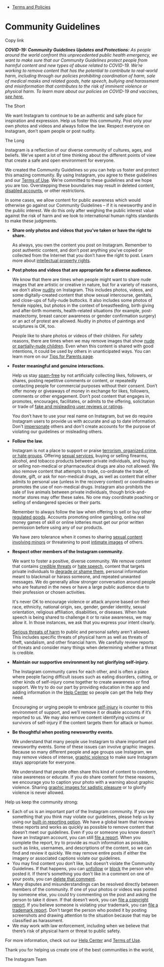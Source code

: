 *   [Terms and Policies](https://help.instagram.com/1417489251945243/?helpref=breadcrumb)

Community Guidelines
====================

Copy link

_**COVID-19: Community Guidelines Updates and Protections:** As people around the world confront this unprecedented public health emergency, we want to make sure that our Community Guidelines protect people from harmful content and new types of abuse related to COVID-19. We’re working to remove content that has the potential to contribute to real-world harm, including through our policies prohibiting coordination of harm, sale of medical masks and related goods, hate speech, bullying and harassment and misinformation that contributes to the risk of imminent violence or physical harm. To learn more about our policies on COVID-19 and vaccines, [see here.](https://help.instagram.com/697825587576762?helpref=faq_content)_

The Short

We want Instagram to continue to be an authentic and safe place for inspiration and expression. Help us foster this community. Post only your own photos and videos and always follow the law. Respect everyone on Instagram, don’t spam people or post nudity.

The Long

Instagram is a reflection of our diverse community of cultures, ages, and beliefs. We’ve spent a lot of time thinking about the different points of view that create a safe and open environment for everyone.

We created the Community Guidelines so you can help us foster and protect this amazing community. By using Instagram, you agree to these guidelines and our [Terms of Use](https://www.instagram.com/legal/terms). We’re committed to these guidelines and we hope you are too. Overstepping these boundaries may result in deleted content, [disabled accounts](https://help.instagram.com/366993040048856?helpref=faq_content), or other restrictions.

In some cases, we allow content for public awareness which would otherwise go against our Community Guidelines – if it is newsworthy and in the public interest. We do this only after weighing the public interest value against the risk of harm and we look to international human rights standards to make these judgments.

*   **Share only photos and videos that you’ve taken or have the right to share.**
    
    As always, you own the content you post on Instagram. Remember to post authentic content, and don’t post anything you’ve copied or collected from the Internet that you don’t have the right to post. Learn more about [intellectual property rights](https://help.instagram.com/126382350847838?helpref=faq_content).
    
*   **Post photos and videos that are appropriate for a diverse audience.**
    
    We know that there are times when people might want to share nude images that are artistic or creative in nature, but for a variety of reasons, we don’t allow [nudity](https://l.instagram.com/?u=https%3A%2F%2Fwww.facebook.com%2Fcommunitystandards%2Fadult_nudity_sexual_activity&e=AT16JjmkBGIhdr_8UCoax6ro49ca7XoP7EtwtytAmB7L_Jlb5SsAcFUA9qtp58uK94oCXuIgjxHDP01LNZ4cY5zqY-1HVS5YJT8yrt_5DiLJJvsUPS8Q1Lo8JTDxbRdYvRm1AIV_XbNeOd4UNdNo7zme4CIkEw95wy_GSw) on Instagram. This includes photos, videos, and some digitally-created content that show sexual intercourse, genitals, and close-ups of fully-nude buttocks. It also includes some photos of female nipples, but photos in the context of breastfeeding, birth giving and after-birth moments, health-related situations (for example, post-mastectomy, breast cancer awareness or gender confirmation surgery) or an act of protest are allowed. Nudity in photos of paintings and sculptures is OK, too.
    
    People like to share photos or videos of their children. For safety reasons, there are times when we may remove images that show [nude or partially-nude children](https://l.instagram.com/?u=https%3A%2F%2Fwww.facebook.com%2Fcommunitystandards%2Fchild_nudity_sexual_exploitation&e=AT16JjmkBGIhdr_8UCoax6ro49ca7XoP7EtwtytAmB7L_Jlb5SsAcFUA9qtp58uK94oCXuIgjxHDP01LNZ4cY5zqY-1HVS5YJT8yrt_5DiLJJvsUPS8Q1Lo8JTDxbRdYvRm1AIV_XbNeOd4UNdNo7zme4CIkEw95wy_GSw). Even when this content is shared with good intentions, it could be used by others in unanticipated ways. You can learn more on our [Tips for Parents page](https://help.instagram.com/154475974694511/?helpref=faq_content).
    
*   **Foster meaningful and genuine interactions.**
    
    Help us stay [spam-free](https://l.instagram.com/?u=https%3A%2F%2Fwww.facebook.com%2Fcommunitystandards%2Fspam&e=AT16JjmkBGIhdr_8UCoax6ro49ca7XoP7EtwtytAmB7L_Jlb5SsAcFUA9qtp58uK94oCXuIgjxHDP01LNZ4cY5zqY-1HVS5YJT8yrt_5DiLJJvsUPS8Q1Lo8JTDxbRdYvRm1AIV_XbNeOd4UNdNo7zme4CIkEw95wy_GSw) by not artificially collecting likes, followers, or shares, posting repetitive comments or content, or repeatedly contacting people for commercial purposes without their consent. Don’t offer money or giveaways of money in exchange for likes, followers, comments or other engagement. Don’t post content that engages in, promotes, encourages, facilitates, or admits to the offering, solicitation or trade of [fake and misleading user reviews or ratings](https://l.instagram.com/?u=https%3A%2F%2Fwww.facebook.com%2Fcommunitystandards%2Ffraud_deception&e=AT16JjmkBGIhdr_8UCoax6ro49ca7XoP7EtwtytAmB7L_Jlb5SsAcFUA9qtp58uK94oCXuIgjxHDP01LNZ4cY5zqY-1HVS5YJT8yrt_5DiLJJvsUPS8Q1Lo8JTDxbRdYvRm1AIV_XbNeOd4UNdNo7zme4CIkEw95wy_GSw).
    
    You don’t have to use your real name on Instagram, but we do require Instagram users to provide us with accurate and up to date information. Don't [impersonate](https://l.instagram.com/?u=https%3A%2F%2Fwww.facebook.com%2Fcommunitystandards%2Fmisrepresentation&e=AT16JjmkBGIhdr_8UCoax6ro49ca7XoP7EtwtytAmB7L_Jlb5SsAcFUA9qtp58uK94oCXuIgjxHDP01LNZ4cY5zqY-1HVS5YJT8yrt_5DiLJJvsUPS8Q1Lo8JTDxbRdYvRm1AIV_XbNeOd4UNdNo7zme4CIkEw95wy_GSw) others and don't create accounts for the purpose of violating our guidelines or misleading others.
    
*   **Follow the law.**
    
    Instagram is not a place to support or praise [terrorism, organized crime, or hate groups](https://l.instagram.com/?u=https%3A%2F%2Fwww.facebook.com%2Fcommunitystandards%2Fdangerous_individuals_organizations&e=AT16JjmkBGIhdr_8UCoax6ro49ca7XoP7EtwtytAmB7L_Jlb5SsAcFUA9qtp58uK94oCXuIgjxHDP01LNZ4cY5zqY-1HVS5YJT8yrt_5DiLJJvsUPS8Q1Lo8JTDxbRdYvRm1AIV_XbNeOd4UNdNo7zme4CIkEw95wy_GSw). Offering [sexual services](https://l.instagram.com/?u=https%3A%2F%2Fwww.facebook.com%2Fcommunitystandards%2Fsexual_solicitation&e=AT16JjmkBGIhdr_8UCoax6ro49ca7XoP7EtwtytAmB7L_Jlb5SsAcFUA9qtp58uK94oCXuIgjxHDP01LNZ4cY5zqY-1HVS5YJT8yrt_5DiLJJvsUPS8Q1Lo8JTDxbRdYvRm1AIV_XbNeOd4UNdNo7zme4CIkEw95wy_GSw), buying or selling firearms, alcohol, and tobacco products between private individuals, and buying or selling non-medical or pharmaceutical drugs are also not allowed. We also remove content that attempts to trade, co-ordinate the trade of, donate, gift, or ask for non-medical drugs, as well as content that either admits to personal use (unless in the recovery context) or coordinates or promotes the use of non-medical drugs. Instagram also prohibits the sale of live animals between private individuals, though brick-and-mortar stores may offer these sales. No one may coordinate poaching or selling of endangered species or their parts.
    
    Remember to always follow the law when offering to sell or buy other [regulated goods](https://l.instagram.com/?u=https%3A%2F%2Fwww.facebook.com%2Fcommunitystandards%2Fregulated_goods&e=AT16JjmkBGIhdr_8UCoax6ro49ca7XoP7EtwtytAmB7L_Jlb5SsAcFUA9qtp58uK94oCXuIgjxHDP01LNZ4cY5zqY-1HVS5YJT8yrt_5DiLJJvsUPS8Q1Lo8JTDxbRdYvRm1AIV_XbNeOd4UNdNo7zme4CIkEw95wy_GSw). Accounts promoting online gambling, online real money games of skill or online lotteries must get our prior written permission before using any of our products.
    
    We have zero tolerance when it comes to sharing [sexual content involving minors](https://l.instagram.com/?u=https%3A%2F%2Fwww.facebook.com%2Fcommunitystandards%2Fchild_nudity_sexual_exploitation&e=AT16JjmkBGIhdr_8UCoax6ro49ca7XoP7EtwtytAmB7L_Jlb5SsAcFUA9qtp58uK94oCXuIgjxHDP01LNZ4cY5zqY-1HVS5YJT8yrt_5DiLJJvsUPS8Q1Lo8JTDxbRdYvRm1AIV_XbNeOd4UNdNo7zme4CIkEw95wy_GSw) or threatening to post [intimate images](https://l.instagram.com/?u=https%3A%2F%2Fwww.facebook.com%2Fcommunitystandards%2Fsexual_exploitation_adults&e=AT16JjmkBGIhdr_8UCoax6ro49ca7XoP7EtwtytAmB7L_Jlb5SsAcFUA9qtp58uK94oCXuIgjxHDP01LNZ4cY5zqY-1HVS5YJT8yrt_5DiLJJvsUPS8Q1Lo8JTDxbRdYvRm1AIV_XbNeOd4UNdNo7zme4CIkEw95wy_GSw) of others.
    
*   **Respect other members of the Instagram community.**
    
    We want to foster a positive, diverse community. We remove content that contains [credible threats](https://l.instagram.com/?u=https%3A%2F%2Fwww.facebook.com%2Fcommunitystandards%2Fcredible_violence&e=AT16JjmkBGIhdr_8UCoax6ro49ca7XoP7EtwtytAmB7L_Jlb5SsAcFUA9qtp58uK94oCXuIgjxHDP01LNZ4cY5zqY-1HVS5YJT8yrt_5DiLJJvsUPS8Q1Lo8JTDxbRdYvRm1AIV_XbNeOd4UNdNo7zme4CIkEw95wy_GSw) or [hate speech](https://l.instagram.com/?u=https%3A%2F%2Fwww.facebook.com%2Fcommunitystandards%2Fhate_speech&e=AT16JjmkBGIhdr_8UCoax6ro49ca7XoP7EtwtytAmB7L_Jlb5SsAcFUA9qtp58uK94oCXuIgjxHDP01LNZ4cY5zqY-1HVS5YJT8yrt_5DiLJJvsUPS8Q1Lo8JTDxbRdYvRm1AIV_XbNeOd4UNdNo7zme4CIkEw95wy_GSw), content that targets private individuals to [degrade or shame them](https://l.instagram.com/?u=https%3A%2F%2Fwww.facebook.com%2Fcommunitystandards%2Fbullying&e=AT16JjmkBGIhdr_8UCoax6ro49ca7XoP7EtwtytAmB7L_Jlb5SsAcFUA9qtp58uK94oCXuIgjxHDP01LNZ4cY5zqY-1HVS5YJT8yrt_5DiLJJvsUPS8Q1Lo8JTDxbRdYvRm1AIV_XbNeOd4UNdNo7zme4CIkEw95wy_GSw), personal information meant to blackmail or harass someone, and repeated unwanted messages. We do generally allow stronger conversation around people who are featured in the news or have a large public audience due to their profession or chosen activities.
    
    It's never OK to encourage violence or attack anyone based on their race, ethnicity, national origin, sex, gender, gender identity, sexual orientation, religious affiliation, disabilities, or diseases. When hate speech is being shared to challenge it or to raise awareness, we may allow it. In those instances, we ask that you express your intent clearly.
    
    [Serious threats of harm](https://l.instagram.com/?u=https%3A%2F%2Fwww.facebook.com%2Fcommunitystandards%2Fcredible_violence&e=AT16JjmkBGIhdr_8UCoax6ro49ca7XoP7EtwtytAmB7L_Jlb5SsAcFUA9qtp58uK94oCXuIgjxHDP01LNZ4cY5zqY-1HVS5YJT8yrt_5DiLJJvsUPS8Q1Lo8JTDxbRdYvRm1AIV_XbNeOd4UNdNo7zme4CIkEw95wy_GSw) to public and personal safety aren't allowed. This includes specific threats of physical harm as well as threats of theft, vandalism, and other financial harm. We carefully review reports of threats and consider many things when determining whether a threat is credible.
    
*   **Maintain our supportive environment by not glorifying self-injury.**
    
    The Instagram community cares for each other, and is often a place where people facing difficult issues such as eating disorders, cutting, or other kinds of self-injury come together to create awareness or find support. We try to do our part by providing education in the app and adding information in the [Help Center](https://help.instagram.com/) so people can get the help they need.
    
    Encouraging or urging people to embrace [self-injury](https://l.instagram.com/?u=https%3A%2F%2Fwww.facebook.com%2Fcommunitystandards%2Fsuicide_self_injury_violence&e=AT16JjmkBGIhdr_8UCoax6ro49ca7XoP7EtwtytAmB7L_Jlb5SsAcFUA9qtp58uK94oCXuIgjxHDP01LNZ4cY5zqY-1HVS5YJT8yrt_5DiLJJvsUPS8Q1Lo8JTDxbRdYvRm1AIV_XbNeOd4UNdNo7zme4CIkEw95wy_GSw) is counter to this environment of support, and we’ll remove it or disable accounts if it’s reported to us. We may also remove content identifying victims or survivors of self-injury if the content targets them for attack or humor.
    
*   **Be thoughtful when posting newsworthy events.**
    
    We understand that many people use Instagram to share important and newsworthy events. Some of these issues can involve graphic images. Because so many different people and age groups use Instagram, we may remove videos of intense, [graphic violence](https://l.instagram.com/?u=https%3A%2F%2Fwww.facebook.com%2Fcommunitystandards%2Fgraphic_violence&e=AT16JjmkBGIhdr_8UCoax6ro49ca7XoP7EtwtytAmB7L_Jlb5SsAcFUA9qtp58uK94oCXuIgjxHDP01LNZ4cY5zqY-1HVS5YJT8yrt_5DiLJJvsUPS8Q1Lo8JTDxbRdYvRm1AIV_XbNeOd4UNdNo7zme4CIkEw95wy_GSw) to make sure Instagram stays appropriate for everyone.
    
    We understand that people often share this kind of content to condemn, raise awareness or educate. If you do share content for these reasons, we encourage you to caption your photo with a warning about graphic violence. Sharing [graphic images for sadistic pleasure](https://l.instagram.com/?u=https%3A%2F%2Fwww.facebook.com%2Fcommunitystandards%2Fcruel_insensitive&e=AT16JjmkBGIhdr_8UCoax6ro49ca7XoP7EtwtytAmB7L_Jlb5SsAcFUA9qtp58uK94oCXuIgjxHDP01LNZ4cY5zqY-1HVS5YJT8yrt_5DiLJJvsUPS8Q1Lo8JTDxbRdYvRm1AIV_XbNeOd4UNdNo7zme4CIkEw95wy_GSw) or to glorify violence is never allowed.
    

Help us keep the community strong:

*   Each of us is an important part of the Instagram community. If you see something that you think may violate our guidelines, please help us by using our [built-in reporting option](https://help.instagram.com/165828726894770?helpref=faq_content). We have a global team that reviews these reports and works as quickly as possible to remove content that doesn’t meet our guidelines. Even if you or someone you know doesn’t have an Instagram account, you can still [file a report](https://help.instagram.com/contact/383679321740945). When you complete the report, try to provide as much information as possible, such as links, usernames, and descriptions of the content, so we can find and review it quickly. We may remove entire posts if either the imagery or associated captions violate our guidelines.
*   You may find content you don’t like, but doesn’t violate the Community Guidelines. If that happens, you can [unfollow](https://help.instagram.com/286340048138725?helpref=faq_content) or [block](https://help.instagram.com/426700567389543/?helpref=faq_content) the person who posted it. If there's something you don't like in a comment on one of your posts, you can [delete that comment](https://help.instagram.com/289098941190483?helpref=faq_content).
*   Many disputes and misunderstandings can be resolved directly between members of the community. If one of your photos or videos was posted by someone else, you could try commenting on the post and asking the person to take it down. If that doesn’t work, you can [file a copyright report](https://help.instagram.com/126382350847838?helpref=faq_content). If you believe someone is violating your trademark, you can [file a trademark report](https://help.instagram.com/222826637847963?helpref=faq_content). Don't target the person who posted it by posting screenshots and drawing attention to the situation because that may be classified as harassment.
*   We may work with law enforcement, including when we believe that there’s risk of physical harm or threat to public safety.

For more information, check out our [Help Center](https://help.instagram.com/) and [Terms of Use](https://l.instagram.com/?u=http%3A%2F%2Finstagram.com%2Flegal%2Fterms%2F%23&e=AT16JjmkBGIhdr_8UCoax6ro49ca7XoP7EtwtytAmB7L_Jlb5SsAcFUA9qtp58uK94oCXuIgjxHDP01LNZ4cY5zqY-1HVS5YJT8yrt_5DiLJJvsUPS8Q1Lo8JTDxbRdYvRm1AIV_XbNeOd4UNdNo7zme4CIkEw95wy_GSw).

Thank you for helping us create one of the best communities in the world,

The Instagram Team